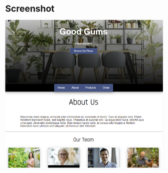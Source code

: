 ﻿# Screenshot

![alt text](https://github.com/Vakishna/19279795_cse2icx_assignment2/blob/master/images/scr.png "Screenshot")